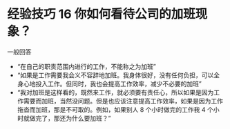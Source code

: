 # 经验技巧 16 你如何看待公司的加班现象？

一般回答

- “在自己的职责范围内进行的工作，不能称之为加班”
- ​“如果是工作需要我会义不容辞地加班。我身体很好，没有任何负担，可以全身心地投入工作。但同时，我也会提高工作效率，减少不必要的加班”
- “我对加班是这样看的，既然来工作，就必须要有责任心，所以如果是因为工作需要而加班，当然没问题。但是也应该注意提高工作效率，如果是因为工作拖沓而加班，那是不可取的。例如，如果别人 8 个小时做完的工作我 4 个小时就做完了，那还为什么要加班？​”
